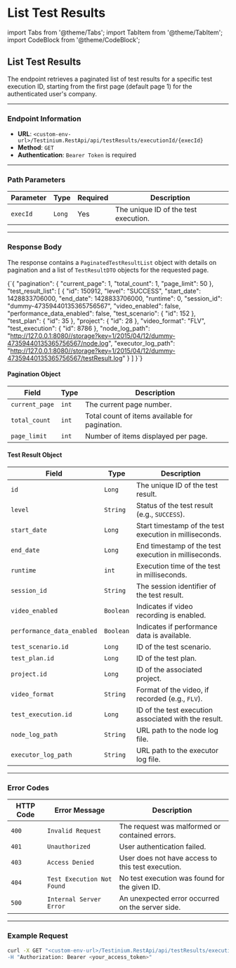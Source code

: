 # List Test Results

import Tabs from '@theme/Tabs'; import TabItem from '@theme/TabItem'; import CodeBlock from '@theme/CodeBlock';

## List Test Results

The endpoint retrieves a paginated list of test results for a specific test execution ID, starting from the first page (default page 1) for the authenticated user's company.

***

### Endpoint Information

* **URL**: `<custom-env-url>/Testinium.RestApi/api/testResults/executionId/{execId}`
* **Method**: `GET`
* **Authentication**: `Bearer Token` is required

***

### Path Parameters

| Parameter | Type   | Required | Description                          |
| --------- | ------ | -------- | ------------------------------------ |
| `execId`  | `Long` | Yes      | The unique ID of the test execution. |

***

### Response Body

The response contains a `PaginatedTestResultList` object with details on pagination and a list of `TestResultDTO` objects for the requested page.

{\`{ "pagination": { "current\_page": 1, "total\_count": 1, "page\_limit": 50 }, "test\_result\_list": \[ { "id": 150912, "level": "SUCCESS", "start\_date": 1428833706000, "end\_date": 1428833706000, "runtime": 0, "session\_id": "dummy-47359440135365756567", "video\_enabled": false, "performance\_data\_enabled": false, "test\_scenario": { "id": 152 }, "test\_plan": { "id": 35 }, "project": { "id": 28 }, "video\_format": "FLV", "test\_execution": { "id": 8786 }, "node\_log\_path": "http://127.0.0.1:8080//storage?key=1/2015/04/12/dummy-47359440135365756567/node.log", "executor\_log\_path": "http://127.0.0.1:8080//storage?key=1/2015/04/12/dummy-47359440135365756567/testResult.log" } ] }\`}

#### Pagination Object

| Field          | Type  | Description                                    |
| -------------- | ----- | ---------------------------------------------- |
| `current_page` | `int` | The current page number.                       |
| `total_count`  | `int` | Total count of items available for pagination. |
| `page_limit`   | `int` | Number of items displayed per page.            |

#### Test Result Object

| Field                      | Type      | Description                                            |
| -------------------------- | --------- | ------------------------------------------------------ |
| `id`                       | `Long`    | The unique ID of the test result.                      |
| `level`                    | `String`  | Status of the test result (e.g., `SUCCESS`).           |
| `start_date`               | `Long`    | Start timestamp of the test execution in milliseconds. |
| `end_date`                 | `Long`    | End timestamp of the test execution in milliseconds.   |
| `runtime`                  | `int`     | Execution time of the test in milliseconds.            |
| `session_id`               | `String`  | The session identifier of the test result.             |
| `video_enabled`            | `Boolean` | Indicates if video recording is enabled.               |
| `performance_data_enabled` | `Boolean` | Indicates if performance data is available.            |
| `test_scenario.id`         | `Long`    | ID of the test scenario.                               |
| `test_plan.id`             | `Long`    | ID of the test plan.                                   |
| `project.id`               | `Long`    | ID of the associated project.                          |
| `video_format`             | `String`  | Format of the video, if recorded (e.g., `FLV`).        |
| `test_execution.id`        | `Long`    | ID of the test execution associated with the result.   |
| `node_log_path`            | `String`  | URL path to the node log file.                         |
| `executor_log_path`        | `String`  | URL path to the executor log file.                     |

***

### Error Codes

| HTTP Code | Error Message              | Description                                       |
| --------- | -------------------------- | ------------------------------------------------- |
| `400`     | `Invalid Request`          | The request was malformed or contained errors.    |
| `401`     | `Unauthorized`             | User authentication failed.                       |
| `403`     | `Access Denied`            | User does not have access to this test execution. |
| `404`     | `Test Execution Not Found` | No test execution was found for the given ID.     |
| `500`     | `Internal Server Error`    | An unexpected error occurred on the server side.  |

***

### Example Request

```bash
curl -X GET "<custom-env-url>/Testinium.RestApi/api/testResults/executionId/{execId} \
-H "Authorization: Bearer <your_access_token>"
```
